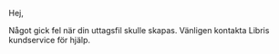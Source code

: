 Hej,     

Något gick fel när din uttagsfil skulle skapas. Vänligen kontakta Libris kundservice för hjälp.

